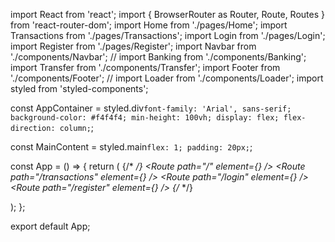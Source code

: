 import React from 'react';
import { BrowserRouter as Router, Route, Routes } from 'react-router-dom';
import Home from './pages/Home';
import Transactions from './pages/Transactions';
import Login from './pages/Login';
import Register from './pages/Register';
import Navbar from './components/Navbar';
// import Banking from './components/Banking';
import Transfer from './components/Transfer';
import Footer from './components/Footer';
// import Loader from './components/Loader';
import styled from 'styled-components';

const AppContainer = styled.div`
    font-family: 'Arial', sans-serif;
    background-color: #f4f4f4;
    min-height: 100vh;
    display: flex;
    flex-direction: column;
`;

const MainContent = styled.main`
    flex: 1;
    padding: 20px;
`;

const App = () => {
    return (
        <Router>
            <AppContainer>
                <Navbar />
                {/* <Loader /> */}
                <MainContent>
                    <Routes>
                        <Route path="/" element={<Home />} />
                        <Route path="/transactions" element={<Transactions />} />
                        <Route path="/login" element={<Login />} />
                        <Route path="/register" element={<Register />} />
                    </Routes>
                </MainContent>
                {/* <Banking /> */}
                <Transfer />
                <Footer />
            </AppContainer>
        </Router>
    );
};

export default App;